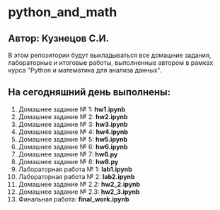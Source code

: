 # python_and_math
## Автор: Кузнецов С.И.

В этом репозитории будут выкладываться все домашние задания, лабораторные и итоговые работы, выполненные автором в рамках курса "Python и математика для анализа данных".

## На сегодняшний день выполнены:
1. Домашнее задание № 1: **hw1.ipynb**
2. Домашнее задание № 2: **hw2.ipynb**
3. Домашнее задание № 3: **hw3.ipynb**
4. Домашнее задание № 4: **hw4.ipynb**
5. Домашнее задание № 5: **hw5.ipynb**
6. Домашнее задание № 6: **hw6.ipynb**
7. Домашнее задание № 7: **hw6.py**
8. Домашнее задание № 8: **hw8.py**
9. Лабораторная работа № 1: **lab1.ipynb**
10. Лабораторная работа № 2: **lab2.ipynb**
11. Домашнее задание № 2.2: **hw2_2.ipynb**
12. Домашнее задание № 2.3: **hw2_3.ipynb**
13. Финальная работа: **final_work.ipynb**
